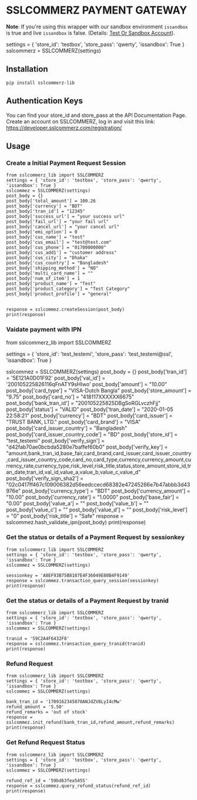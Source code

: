 # SSLCOMMERZ PAYMENT GATEWAY

**Note**: If you're using this wrapper with our sandbox environment `issandbox` is true and live `issandbox` is false. (Details: [Test Or Sandbox Account](https://developer.sslcommerz.com/)).

settings = { 'store_id': 'testbox', 'store_pass': 'qwerty', 'issandbox': True }
sslcommerz = SSLCOMMERZ(settings)

## Installation

`pip install sslcommerz-lib`

## Authentication Keys

You can find your store_id and store_pass at the API Documentation Page.
Create an account on SSLCOMMERZ, log in and visit this link:
https://developer.sslcommerz.com/registration/

## Usage

### Create a Initial Payment Request Session 

    from sslcommerz_lib import SSLCOMMERZ 
    settings = { 'store_id': 'testbox', 'store_pass': 'qwerty', 'issandbox': True }
    sslcommez = SSLCOMMERZ(settings)
    post_body = {}
    post_body['total_amount'] = 100.26
    post_body['currency'] = "BDT"
    post_body['tran_id'] = "12345"
    post_body['success_url'] = "your success url"
    post_body['fail_url'] = "your fail url"
    post_body['cancel_url'] = "your cancel url"
    post_body['emi_option'] = 0
    post_body['cus_name'] = "test"
    post_body['cus_email'] = "test@test.com"
    post_body['cus_phone'] = "01700000000"
    post_body['cus_add1'] = "customer address"
    post_body['cus_city'] = "Dhaka"
    post_body['cus_country'] = "Bangladesh"
    post_body['shipping_method'] = "NO"
    post_body['multi_card_name'] = ""
    post_body['num_of_item'] = 1
    post_body['product_name'] = "Test"
    post_body['product_category'] = "Test Category"
    post_body['product_profile'] = "general"


    response = sslcommez.createSession(post_body)
    print(response)

### Vaidate payment with IPN
from sslcommerz_lib import SSLCOMMERZ

settings = { 'store_id': 'test_testemi', 'store_pass': 'test_testemi@ssl', 'issandbox': True } 

sslcommez = SSLCOMMERZ(settings)
post_body = {}
post_body['tran_id'] = '5E121A0D01F92'
post_body['val_id'] = '200105225826116qFnATY9sHIwo'
post_body['amount'] = "10.00"
post_body['card_type'] = "VISA-Dutch Bangla"
post_body['store_amount'] = "9.75"
post_body['card_no'] = "418117XXXXXX6675"
post_body['bank_tran_id'] = "200105225825DBgSoRGLvczhFjj"
post_body['status'] = "VALID"
post_body['tran_date'] = "2020-01-05 22:58:21"
post_body['currency'] = "BDT"
post_body['card_issuer'] = "TRUST BANK, LTD."
post_body['card_brand'] = "VISA"
post_body['card_issuer_country'] = "Bangladesh"
post_body['card_issuer_country_code'] = "BD"
post_body['store_id'] = "test_testemi"
post_body['verify_sign'] = "d42fab70ae0bcbda5280e7baffef60b0"
post_body['verify_key'] = "amount,bank_tran_id,base_fair,card_brand,card_issuer,card_issuer_country,card_issuer_country_code,card_no,card_type,currency,currency_amount,currency_rate,currency_type,risk_level,risk_title,status,store_amount,store_id,tran_date,tran_id,val_id,value_a,value_b,value_c,value_d"
post_body['verify_sign_sha2'] = "02c0417ff467c109006382d56eedccecd68382e47245266e7b47abbb3d43976e"
post_body['currency_type'] = "BDT"
post_body['currency_amount'] = "10.00"
post_body['currency_rate'] = "1.0000"
post_body['base_fair'] = "0.00"
post_body['value_a'] = ""
post_body['value_b'] = ""
post_body['value_c'] = ""
post_body['value_d'] = ""
post_body['risk_level'] = "0"
post_body['risk_title'] = "Safe"
response = sslcommez.hash_validate_ipn(post_body)
print(response)


### Get the status or details of a Payment Request by sessionkey

    from sslcommerz_lib import SSLCOMMERZ 
    settings = { 'store_id': 'testbox', 'store_pass': 'qwerty', 'issandbox': True }
    sslcommez = SSLCOMMERZ(settings)

    sessionkey = 'A8EF93B75B8107E4F36049E80B4F9149'
    response = sslcommez.transaction_query_session(sessionkey)
    print(response)


### Get the status or details of a Payment Request by tranid

    from sslcommerz_lib import SSLCOMMERZ 
    settings = { 'store_id': 'testbox', 'store_pass': 'qwerty', 'issandbox': True }
    sslcommez = SSLCOMMERZ(settings)

    tranid = '59C2A4F6432F8'
    response = sslcommez.transaction_query_tranid(tranid)
    print(response)

### Refund Request 

    from sslcommerz_lib import SSLCOMMERZ 
    settings = { 'store_id': 'testbox', 'store_pass': 'qwerty', 'issandbox': True }
    sslcommez = SSLCOMMERZ(settings)

    bank_tran_id = '1709162345070ANJdZV8LyI4cMw'
    refund_amount = '5.50'
    refund_remarks = 'out of stock'
    response = sslcommez.init_refund(bank_tran_id,refund_amount,refund_remarks)
    print(response)


### Get Refund Request Status

    from sslcommerz_lib import SSLCOMMERZ 
    settings = { 'store_id': 'testbox', 'store_pass': 'qwerty', 'issandbox': True }
    sslcommez = SSLCOMMERZ(settings)

    refund_ref_id = '59bd63fea5455'
    response = sslcommez.query_refund_status(refund_ref_id)
    print(response)

